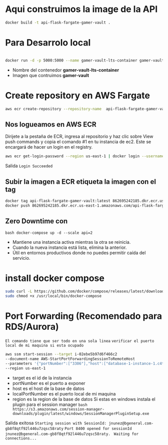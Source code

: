 
# Aqui construimos la image de la API 
```bash
docker build -t api-flask-fargate-gamer-vault .
```
# Para Desarrolo local 
```bash

docker run -d -p 5000:5000 --name gamer-vault-lts-container gamer-vault

```
* Nombre del contenedor **gamer-vault-lts-container**
* Imagen que contruimos **gamer-vault**

# Create repository en AWS Fargate

```bash
aws ecr create-repository --repository-name  api-flask-fargate-gamer-vault 
```

## Nos logueamos en AWS ECR 
Dirijete a la pestaña de ECR, ingresa al repositorio y haz clic sobre View push commands 
y copia el comando #1 en tu instancia de ec2. 
Este se encargará de hacer un login en el registry.
```bash
aws ecr get-login-password --region us-east-1 | docker login --username AWS --password-stdin 862695242185.dkr.ecr.us-east-1.amazonaws.com
```
Salida 
``Login Succeeded``

## Subir la imagen a ECR etiqueta la imagen con el tag
```bash
docker tag api-flask-fargate-gamer-vault:latest 862695242185.dkr.ecr.us-east-1.amazonaws.com/api-flask-fargate-gamer-vault:latest
docker push 862695242185.dkr.ecr.us-east-1.amazonaws.com/api-flask-fargate-gamer-vault:latest
```

##  Zero Downtime con
```bash docker-compose up -d --scale api=2```

* Mantiene una instancia activa mientras la otra se reinicia.
* Cuando la nueva instancia está lista, elimina la anterior.
* Útil en entornos productivos donde no puedes permitir caída del servicio.


# install docker compose 
```bash
sudo curl -L https://github.com/docker/compose/releases/latest/download/docker-compose-$(uname -s)-$(uname -m) -o /usr/local/bin/docker-compose
sudo chmod +x /usr/local/bin/docker-compose


```
# Port Forwarding (Recomendado para RDS/Aurora)
``El comando tiene que ser todo en una sola linea``
``verificar el puerto local de mi maquina si esta ocupado ``

```bash
aws ssm start-session --target i-02ebe5b97d6f466c2 
--document-name AWS-StartPortForwardingSessionToRemoteHost 
--parameters '{"portNumber":["3306"],"host":["database-1-instance-1.c4t864a8kdls.us-east-1.rds.amazonaws.com"] ,"localPortNumber":["8400"]}' 
--region us-east-1
```
* target es el id de la instancia
* portNumber es el puerto a exponer
* host es el host de la base de datos
* localPortNumber es el puerto local de mi maquina
* region es la region de la base de datos
Si estas en windows instala el plugin para el session manager
```bash https://s3.amazonaws.com/session-manager-downloads/plugin/latest/windows/SessionManagerPluginSetup.exe ```

Salida exitosa
`` Starting session with SessionId: jnunez@bgeneral.com-gb8f8qtf92l446u7zqsc58raty ``
``Port 8400 opened for sessionId jnunez@bgeneral.com-gb8f8qtf92l446u7zqsc58raty. ``
``Waiting for connections... ``
